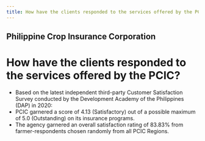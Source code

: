 ```yaml
---
title: How have the clients responded to the services offered by the PCIC
---
```


## Philippine Crop Insurance Corporation

# How have the clients responded to the services offered by the PCIC?


 - Based on the latest independent third-party Customer Satisfaction Survey conducted by the Development Academy of the Philippines (DAP) in 2020:
 - PCIC garnered a score of  4.13 (Satisfactory) out of a possible maximum of  5.0 (Outstanding) on its insurance programs. 
 - The agency garnered an overall satisfaction rating of 83.83% from farmer-respondents chosen randomly from all PCIC Regions.
